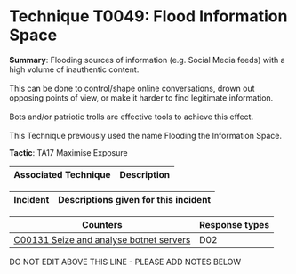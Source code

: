 # Technique T0049: Flood Information Space

**Summary**: Flooding sources of information (e.g. Social Media feeds) with a high volume of inauthentic content.<br /> <br />This can be done to control/shape online conversations, drown out opposing points of view, or make it harder to find legitimate information.<br /> <br />Bots and/or patriotic trolls are effective tools to achieve this effect.<br /> <br />This Technique previously used the name Flooding the Information Space.

**Tactic**: TA17 Maximise Exposure           


| Associated Technique | Description |
| --------- | ------------------------- |



| Incident | Descriptions given for this incident |
| -------- | -------------------- |



| Counters | Response types |
| -------- | -------------- |
| [C00131 Seize and analyse botnet servers](../../generated_pages/counters/C00131.md) | D02 |


DO NOT EDIT ABOVE THIS LINE - PLEASE ADD NOTES BELOW